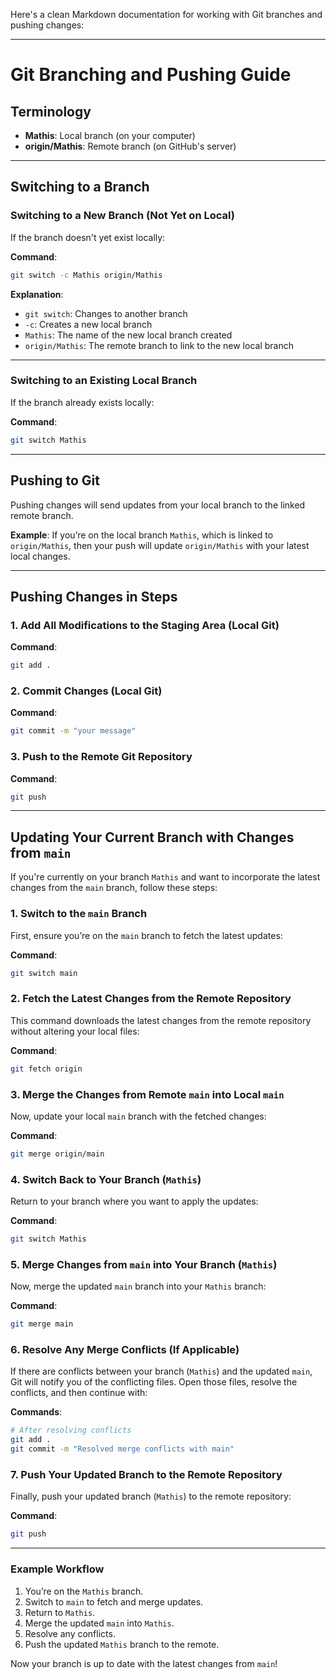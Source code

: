 Here's a clean Markdown documentation for working with Git branches and pushing changes:

---

# Git Branching and Pushing Guide

## Terminology

- **Mathis**: Local branch (on your computer)
- **origin/Mathis**: Remote branch (on GitHub's server)

---

## Switching to a Branch

### Switching to a New Branch (Not Yet on Local)
If the branch doesn't yet exist locally:

**Command**:
```bash
git switch -c Mathis origin/Mathis
```

**Explanation**:
- `git switch`: Changes to another branch
- `-c`: Creates a new local branch
- `Mathis`: The name of the new local branch created
- `origin/Mathis`: The remote branch to link to the new local branch

---

### Switching to an Existing Local Branch
If the branch already exists locally:

**Command**:
```bash
git switch Mathis
```

---

## Pushing to Git

Pushing changes will send updates from your local branch to the linked remote branch.

**Example**:
If you’re on the local branch `Mathis`, which is linked to `origin/Mathis`, then your push will update `origin/Mathis` with your latest local changes.

---

## Pushing Changes in Steps

### 1. Add All Modifications to the Staging Area (Local Git)

**Command**:
```bash
git add .
```

### 2. Commit Changes (Local Git)

**Command**:
```bash
git commit -m "your message"
```

### 3. Push to the Remote Git Repository

**Command**:
```bash
git push
```

---

## Updating Your Current Branch with Changes from `main`

If you're currently on your branch `Mathis` and want to incorporate the latest changes from the `main` branch, follow these steps:

### 1. Switch to the `main` Branch

First, ensure you’re on the `main` branch to fetch the latest updates:

**Command**:
```bash
git switch main
```

### 2. Fetch the Latest Changes from the Remote Repository

This command downloads the latest changes from the remote repository without altering your local files:

**Command**:
```bash
git fetch origin
```

### 3. Merge the Changes from Remote `main` into Local `main`

Now, update your local `main` branch with the fetched changes:

**Command**:
```bash
git merge origin/main
```

### 4. Switch Back to Your Branch (`Mathis`)

Return to your branch where you want to apply the updates:

**Command**:
```bash
git switch Mathis
```

### 5. Merge Changes from `main` into Your Branch (`Mathis`)

Now, merge the updated `main` branch into your `Mathis` branch:

**Command**:
```bash
git merge main
```

### 6. Resolve Any Merge Conflicts (If Applicable)

If there are conflicts between your branch (`Mathis`) and the updated `main`, Git will notify you of the conflicting files. Open those files, resolve the conflicts, and then continue with:

**Commands**:
```bash
# After resolving conflicts
git add .
git commit -m "Resolved merge conflicts with main"
```

### 7. Push Your Updated Branch to the Remote Repository

Finally, push your updated branch (`Mathis`) to the remote repository:

**Command**:
```bash
git push
```

---

### Example Workflow

1. You’re on the `Mathis` branch.
2. Switch to `main` to fetch and merge updates.
3. Return to `Mathis`.
4. Merge the updated `main` into `Mathis`.
5. Resolve any conflicts.
6. Push the updated `Mathis` branch to the remote.

Now your branch is up to date with the latest changes from `main`!